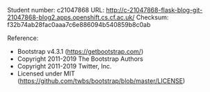 
Student number: c21047868
URL: http://c-21047868-flask-blog-git-21047868-blog2.apps.openshift.cs.cf.ac.uk/ 
Checksum: f32b74ab28fac0aaa7c6e886094b540859b8c0ab

Reference:
 * Bootstrap v4.3.1 (https://getbootstrap.com/)
 * Copyright 2011-2019 The Bootstrap Authors
 * Copyright 2011-2019 Twitter, Inc.
 * Licensed under MIT (https://github.com/twbs/bootstrap/blob/master/LICENSE)
